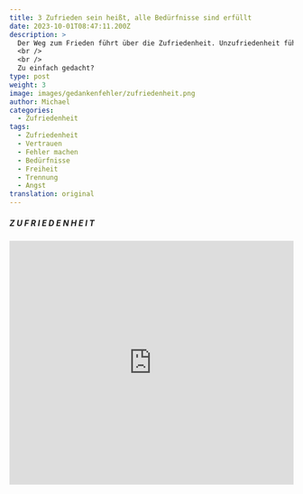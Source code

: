 ```yaml
---
title: 3 Zufrieden sein heißt, alle Bedürfnisse sind erfüllt
date: 2023-10-01T08:47:11.200Z
description: >
  Der Weg zum Frieden führt über die Zufriedenheit. Unzufriedenheit führt zu Krieg, egal ob in einer Beziehung, in der Schule, zwischen Ländern oder im Streiten.
  <br />
  <br />
  Zu einfach gedacht?
type: post
weight: 3
image: images/gedankenfehler/zufriedenheit.png
author: Michael
categories:
  - Zufriedenheit
tags:
  - Zufriedenheit
  - Vertrauen
  - Fehler machen
  - Bedürfnisse
  - Freiheit
  - Trennung
  - Angst  
translation: original
---
```


##### Z U F R I E D E N H E I T

<a name="miro-board">
<iframe width="100%" height="432" src="https://miro.com/app/live-embed/uXjVMwDwRrg=/?moveToViewport=-7535,-1756,9034,3270&embedId=62842060212" frameborder="0" scrolling="no" allow="fullscreen; clipboard-read; clipboard-write" allowfullscreen></iframe>
